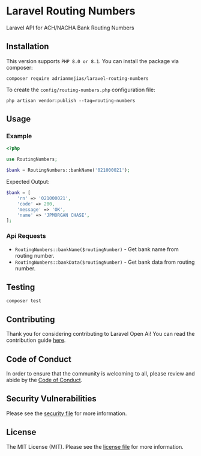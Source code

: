 # Laravel Routing Numbers

Laravel API for ACH/NACHA Bank Routing Numbers

## Installation

This version supports `PHP 8.0 or 8.1`. You can install the package via composer:

`composer require adrianmejias/laravel-routing-numbers`

To create the `config/routing-numbers.php` configuration file:

`php artisan vendor:publish --tag=routing-numbers`

## Usage

### Example

```php
<?php

use RoutingNumbers;

$bank = RoutingNumbers::bankName('021000021');
```

Expected Output:
```php
$bank = [
    'rn' => '021000021',
    'code' => 200,
    'message' => 'OK',
    'name' => 'JPMORGAN CHASE',
];
```

### Api Requests

- `RoutingNumbers::bankName($routingNumber)` - Get bank name from routing number.
- `RoutingNumbers::bankData($routingNumber)` - Get bank data from routing number.

## Testing

`composer test`

## Contributing

Thank you for considering contributing to Laravel Open Ai! You can read the contribution guide [here](.github/CONTRIBUTING.md).

## Code of Conduct

In order to ensure that the community is welcoming to all, please review and abide by the [Code of Conduct](.github/CODE_OF_CONDUCT.md).

## Security Vulnerabilities

Please see the [security file](SECURITY.md) for more information.

## License

The MIT License (MIT). Please see the [license file](LICENSE.md) for more information.
